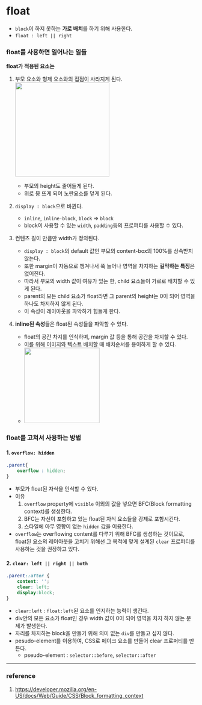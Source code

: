 # float

- `block`이 하지 못하는 **가로 배치**를 하기 위해 사용한다.
- `float : left || right`

### float를 사용하면 일어나는 일들

**float가 적용된 요소는**

1. 부모 요소와 형제 요소와의 접점이 사라지게 된다.
    <img src="https://user-images.githubusercontent.com/76730867/144777785-79d07824-8980-470f-88a7-b1eaa9c8d8b7.PNG" width="250px">
    - 부모의 height도 줄어들게 된다.
    - 위로 붕 뜨게 되어 노란요소를 덮게 된다.

2. `display : block`으로 바뀐다.
    - `inline`, `inline-block`, `block`  => `block`
    - block이 사용할 수 있는 `width`, `padding`등의 프로퍼티를 사용할 수 있다.

3. 컨텐츠 길이 만큼만 width가 정의된다. 
    - `display : block`의 default 값인 부모의 content-box의 100%를 상속받지 않는다.
    -  또한 margin이 자동으로 챙겨나서 쭉 늘어나 영역을 차지하는 **길막하는 특징**은 없어진다.
    -  따라서 부모의 width 값이 여유가 있는 한, child 요소들이 가로로 배치할 수 있게 된다.
    -  parent의 모든 child 요소가 float라면 그 parent의 height는 0이 되어 영역을 하나도 차지하지 않게 된다.
    -  이 속성이 레이아웃을 파악하기 힘들게 한다.

4. **inline된 속성**들은 float된 속성들을 파악할 수 있다. 
    - float의 공간 차지를 인식하며, margin 값 등을 통해 공간을 차지할 수 있다.
    - 이를 위해 이미지와 텍스트 배치할 때 배치순서를 용이하게 할 수 있다.
    - <img src="https://user-images.githubusercontent.com/76730867/144802110-1d2df964-12af-4273-8d0c-67c60c310d12.png" width="200px">


### float를 고쳐서 사용하는 방법

#### 1. `overflow: hidden`
```css
.parent{
    overflow : hidden;
}
```
- 부모가 float된 자식을 인식할 수 있다.
- 이유
  1) `overflow` property에 `visible` 이외의 값을 넣으면 BFC(Block formatting context)를 생성한다.
  2) BFC는 자신이 포함하고 있는 float된 자식 요소들을 강제로 포함시킨다.
  3) 스타일에 아무 영향이 없는 `hidden` 값을 이용한다.
- `overflow`는 overflowing content를 다루기 위해 BFC를 생성하는 것이므로, float된 요소의 레이아웃을 고치기 위해선 그 목적에 맞게 설계된 `clear` 프로퍼티를 사용하는 것을 권장하고 있다.

#### 2. `clear: left || right || both`
```css
.parent::after {
    content: '';
    clear: left;
    display:block;
}
```
- `clear:left` : `float:left`된 요소를 인지하는 능력이 생긴다.
- div안의 모든 요소가 float인 경우 width 값이 0이 되어 영역을 차지 하지 않는 문제가 발생한다.
- 자리를 차지하는 block을 만들기 위해 의미 없는 `div`를 만들고 싶지 않다.
- pesudo-element를 이용하여, CSS로 페이크 요소를 만들어 clear 프로퍼티를 만든다.
    - pseudo-element : `selector::before`, `selector::after`


---
### reference
1) https://developer.mozilla.org/en-US/docs/Web/Guide/CSS/Block_formatting_context